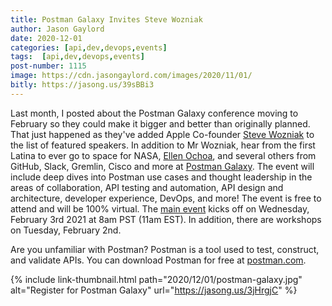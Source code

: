```yaml
---
title: Postman Galaxy Invites Steve Wozniak
author: Jason Gaylord
date: 2020-12-01
categories: [api,dev,devops,events]
tags:  [api,dev,devops,events]
post-number: 1115
image: https://cdn.jasongaylord.com/images/2020/11/01/
bitly: https://jasong.us/39sBBi3
---
```


Last month, I posted about the Postman Galaxy conference moving to February so they could make it bigger and better than originally planned. That just happened as they've added Apple Co-founder [Steve Wozniak](https://jasong.us/3li1fby) to the list of featured speakers. In addition to Mr Wozniak, hear from the first Latina to ever go to space for NASA, [Ellen Ochoa](https://jasong.us/2TBPDEH), and several others from GitHub, Slack, Gremlin, Cisco and more at [Postman Galaxy](https://jasong.us/3jHrgjC). The event will include deep dives into Postman use cases and thought leadership in the areas of collaboration, API testing and automation, API design and architecture, developer experience, DevOps, and more! The event is free to attend and will be 100% virtual. The [main event](https://jasong.us/3ebtvuj) kicks off on Wednesday, February 3rd 2021 at 8am PST (11am EST). In addition, there are workshops on Tuesday, February 2nd. 

Are you unfamiliar with Postman? Postman is a tool used to test, construct, and validate APIs. You can download Postman for free at [postman.com](https://jasong.us/3dYwVjZ).

{% include link-thumbnail.html path="2020/12/01/postman-galaxy.jpg" alt="Register for Postman Galaxy" url="https://jasong.us/3jHrgjC" %}